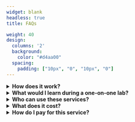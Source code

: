 ```yaml
---
widget: blank
headless: true
title: FAQs

weight: 40
design:
  columns: '2'
  background: 
    color: "#d4aa00"
  spacing:
    padding: ["10px", "0", "10px", "0"]
---
```


  <details>
      <summary><b>How does it work?</b></summary>

  1. [Register here](https://forms.gle/Xq9o2YJMi1ZMTAVy9).
  
  1. You'll recieve an email to schedule our four sessions.
  
  1. Submit your writing project.
  
  1. Session #1 -- Review your development plan and start learning writing skills.
  
  1. Practice your new writing skills on your writing project and submit for feedback.
  
  1. Session #2 -- Review feedback and learn additional skills.
  
  1. Repeat through Session #4.
  
  1. Session #4 -- Review post-assessment and decide next steps.
  </details>
  
  <details>
      <summary><b>What would I learn during a one-on-one lab?</b></summary>

  It depends on where you are in your writing journey but possible topics include:
  
  - the writing process, 
  
  - writing techniques,
  
  - the difference between revision and editing,  
  
  - approaches to revising and/or editing,
  
  - how to make your science more approachable.
  </details>
    
  <details>
      <summary><b>Who can use these services?</b></summary>

  Any academic who wants to improve their writing process from undergraduates to tenured professors.
  </details>

  <details>
    <summary><b>What does it cost?</b></summary>
      
  $500 per one-on-one lab.
  
  \$1500 per peer feedback lab ($500 per trainee).
  </details>    
    
  <details>
      <summary><b>How do I pay for this service?</b></summary>
  
  - Many grants and fellowships available to graduate students, postdocs, and early-career researchers include specific funds for professional development and/or consider professional development to be an allowable expense.
  
  - Ask your PI or mentor to sponsor your professional development. There is an extra option (for $100) available to mentors that want to participate directly in their trainee's professional development.
  
  - Ask your department or school to [host]({{< ref "webinars/" >}}) an ASCC writing workshop or interactive webinar.
  
  - Learn more and get more ideas for finding funding in the blog post "[How to Get Scientific Writing Editing & Consulting Paid For]({{< ref "post/pay-for-academic-editing" >}})"
  </details>